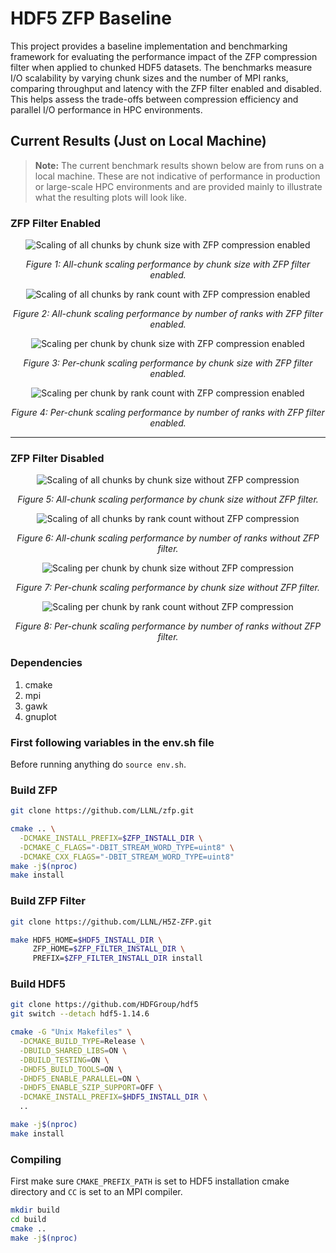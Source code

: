# HDF5 ZFP Baseline

This project provides a baseline implementation and benchmarking framework for evaluating the performance impact of the ZFP compression filter when applied to chunked HDF5 datasets. The benchmarks measure I/O scalability by varying chunk sizes and the number of MPI ranks, comparing throughput and latency with the ZFP filter enabled and disabled. This helps assess the trade-offs between compression efficiency and parallel I/O performance in HPC environments.

## Current Results (Just on Local Machine)

> **Note:** The current benchmark results shown below are from runs on a local machine. These are not indicative of performance in production or large-scale HPC environments and are provided mainly to illustrate what the resulting plots will look like.

### ZFP Filter Enabled

<p align="center">
  <img src="res/collective/zfp/all_chunk_chunk_scaling.png" alt="Scaling of all chunks by chunk size with ZFP compression enabled" />
</p>
<p align="center"><em>Figure 1: All-chunk scaling performance by chunk size with ZFP filter enabled.</em></p>

<p align="center">
  <img src="res/collective/zfp/all_chunk_rank_scaling.png" alt="Scaling of all chunks by rank count with ZFP compression enabled" />
</p>
<p align="center"><em>Figure 2: All-chunk scaling performance by number of ranks with ZFP filter enabled.</em></p>

<p align="center">
  <img src="res/collective/zfp/per_chunk_chunk_scaling.png" alt="Scaling per chunk by chunk size with ZFP compression enabled" />
</p>
<p align="center"><em>Figure 3: Per-chunk scaling performance by chunk size with ZFP filter enabled.</em></p>

<p align="center">
  <img src="res/collective/zfp/per_chunk_rank_scaling.png" alt="Scaling per chunk by rank count with ZFP compression enabled" />
</p>
<p align="center"><em>Figure 4: Per-chunk scaling performance by number of ranks with ZFP filter enabled.</em></p>

---

### ZFP Filter Disabled

<p align="center">
  <img src="res/collective/raw/all_chunk_chunk_scaling.png" alt="Scaling of all chunks by chunk size without ZFP compression" />
</p>
<p align="center"><em>Figure 5: All-chunk scaling performance by chunk size without ZFP filter.</em></p>

<p align="center">
  <img src="res/collective/raw/all_chunk_rank_scaling.png" alt="Scaling of all chunks by rank count without ZFP compression" />
</p>
<p align="center"><em>Figure 6: All-chunk scaling performance by number of ranks without ZFP filter.</em></p>

<p align="center">
  <img src="res/collective/raw/per_chunk_chunk_scaling.png" alt="Scaling per chunk by chunk size without ZFP compression" />
</p>
<p align="center"><em>Figure 7: Per-chunk scaling performance by chunk size without ZFP filter.</em></p>

<p align="center">
  <img src="res/collective/raw/per_chunk_rank_scaling.png" alt="Scaling per chunk by rank count without ZFP compression" />
</p>
<p align="center"><em>Figure 8: Per-chunk scaling performance by number of ranks without ZFP filter.</em></p>



### Dependencies

1. cmake  
2. mpi
3. gawk
4. gnuplot

### First following variables in the env.sh file

Before running anything do `source env.sh`.

### Build ZFP

```bash
git clone https://github.com/LLNL/zfp.git

cmake .. \
  -DCMAKE_INSTALL_PREFIX=$ZFP_INSTALL_DIR \
  -DCMAKE_C_FLAGS="-DBIT_STREAM_WORD_TYPE=uint8" \
  -DCMAKE_CXX_FLAGS="-DBIT_STREAM_WORD_TYPE=uint8"
make -j$(nproc)
make install
```

### Build ZFP Filter

```bash
git clone https://github.com/LLNL/H5Z-ZFP.git

make HDF5_HOME=$HDF5_INSTALL_DIR \
     ZFP_HOME=$ZFP_FILTER_INSTALL_DIR \
     PREFIX=$ZFP_FILTER_INSTALL_DIR install
```

### Build HDF5

```bash
git clone https://github.com/HDFGroup/hdf5
git switch --detach hdf5-1.14.6

cmake -G "Unix Makefiles" \
  -DCMAKE_BUILD_TYPE=Release \
  -DBUILD_SHARED_LIBS=ON \
  -DBUILD_TESTING=ON \
  -DHDF5_BUILD_TOOLS=ON \
  -DHDF5_ENABLE_PARALLEL=ON \
  -DHDF5_ENABLE_SZIP_SUPPORT=OFF \
  -DCMAKE_INSTALL_PREFIX=$HDF5_INSTALL_DIR \
  ..

make -j$(nproc)
make install
```

### Compiling

First make sure `CMAKE_PREFIX_PATH` is set to HDF5 installation cmake directory and `CC` is set to an MPI compiler.

```bash
mkdir build
cd build
cmake ..
make -j$(nproc)
```
